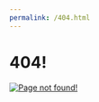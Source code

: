 ```yaml
---
permalink: /404.html
---
```

# 404!
[![Page not found!](https://cataas.com/cat/says/cat%20found)](https://hub.toolforge.org/en:HTTP%20404)
